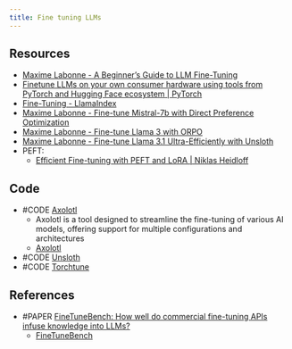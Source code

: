 ```yaml
---
title: Fine tuning LLMs
---
```


> 

## Resources
- [Maxime Labonne - A Beginner’s Guide to LLM Fine-Tuning](https://mlabonne.github.io/blog/posts/A_Beginners_Guide_to_LLM_Finetuning.html)
- [Finetune LLMs on your own consumer hardware using tools from PyTorch and Hugging Face ecosystem | PyTorch](https://pytorch.org/blog/finetune-llms/?hss_channel=lcp-78618366)
- [Fine-Tuning - LlamaIndex](https://docs.llamaindex.ai/en/stable/optimizing/fine-tuning/fine-tuning/)
- [Maxime Labonne - Fine-tune Mistral-7b with Direct Preference Optimization](https://mlabonne.github.io/blog/posts/Fine_tune_Mistral_7b_with_DPO.html)
- [Maxime Labonne - Fine-tune Llama 3 with ORPO](https://mlabonne.github.io/blog/posts/2024-04-19_Fine_tune_Llama_3_with_ORPO.html)
- [Maxime Labonne - Fine-tune Llama 3.1 Ultra-Efficiently with Unsloth](https://mlabonne.github.io/blog/posts/2024-07-29_Finetune_Llama31.html)
- PEFT:
	- [Efficient Fine-tuning with PEFT and LoRA | Niklas Heidloff](https://heidloff.net/article/efficient-fine-tuning-lora/)

## Code
- #CODE [Axolotl](https://github.com/axolotl-ai-cloud/axolotl)
	- Axolotl is a tool designed to streamline the fine-tuning of various AI models, offering support for multiple configurations and architectures
	- [Axolotl](https://axolotl-ai-cloud.github.io/axolotl/)
- #CODE [Unsloth](https://github.com/unslothai/unsloth)
- #CODE [Torchtune](https://github.com/pytorch/torchtune)

## References
- #PAPER [FineTuneBench: How well do commercial fine-tuning APIs infuse knowledge  into LLMs?](https://arxiv.org/pdf/2411.05059)
	- [FineTuneBench](https://kevinwu.ai/StanfordFineTuneBench-web/)



